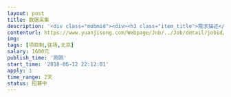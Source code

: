 ```yaml
---                
layout: post       
title: 数据采集           
description: '<div class="mobmid"><div><h3 class="item_title">需求描述</h3><p>项目需求：根据项目文档，采集taptap网站的相关数据，<br/>包括但不限于游戏评分、发行商、当前版本、评论数据等。<br/>时间：2天<br/>合作方式：希望驻场合作<br/>每天800元，项目一共1600元</p></div><!--info end--></div>'     
contenturl: https://www.yuanjisong.com/Webpage/Job/../Job/detail/jobid/101568      
img:              
tags: [项目制,驻场,北京]            
salary: 1600元          
publish_time: '刚刚'         
start_time: '2018-06-12 22:12:01'           
apply: 1                   
time_range: 2天              
status: 招募中                  
---                 
```

